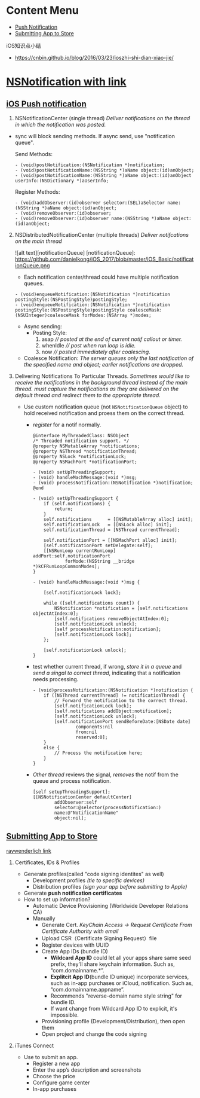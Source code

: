 # Content Menu

* [Push Notification](#iOS-push-notificatio)
* [Submitting App to Store](#submitting-app-to-store)


iOS知识点小结
* https://cnbin.github.io/blog/2016/03/23/ioszhi-shi-dian-xiao-jie/

# [NSNotification with link](https://developer.apple.com/library/content/documentation/Cocoa/Conceptual/Notifications/Articles/Notifications.html#//apple_ref/doc/uid/20000215-BCICIHGE)
## [iOS Push notification](http://www.jianshu.com/p/a70b77cbdfd2)

1. NSNotificationCenter (single thread) _Deliver notifications on the thread in which the notification was posted._

  * sync will block sending methods. If async send, use "notification queue".

    Send Methods:
    ```
    - (void)postNotification:(NSNotification *)notification;
    - (void)postNotificationName:(NSString *)aName object:(id)anObject;
    - (void)postNotificationName:(NSString *)aName object:(id)anObject userInfo:(NSDictionary *)aUserInfo;
    ```
    Register Methods:
    ```
    - (void)addObserver:(id)observer selector:(SEL)aSelector name:(NSString *)aName object:(id)anObject;
    - (void)removeObserver:(id)observer;
    - (void)removeObserver:(id)observer name:(NSString *)aName object:(id)anObject;
    ```

2. NSDistributedNotificationCenter (multiple threads) _Deliver notifcations on the main thread_

    ![alt text][notificationQueue]
[notificationQueue]: https://github.com/danielkong/iOS_2017/blob/master/iOS_Basic/notificationQueue.png

    * Each notification center/thread could have multiple notification queues.

    ```
    - (void)enqueueNotification:(NSNotification *)notification postingStyle:(NSPostingStyle)postingStyle;
    - (void)enqueueNotification:(NSNotification *)notification postingStyle:(NSPostingStyle)postingStyle coalesceMask:(NSUInteger)coalesceMask forModes:(NSArray *)modes;
    ```

      * Async sending:
        * Posting Style:
            1. asap _// posted at the end of current notif callout or timer._
            2. whenIdle _// post when run loop is idle._
            3. now  _// posted immediately after coalescing._
      * Coalesce Notification: _The server queues only the last notification of the specified name and object; earlier notifications are dropped._

3. Delivering Notifications To Particular Threads. _Sometimes would like to receive the notifications in the background thread instead of the main thread. must capture the notifications as they are delivered on the default thread and redirect them to the appropriate thread._ 
    
    * Use custom notification queue (not `NSNotificationQueue` object) to hold received notification and proess them on the correct thread.
        - *register* for a notif normally.
            ```
            @interface MyThreadedClass: NSObject
            /* Threaded notification support. */
            @property NSMutableArray *notifications;
            @property NSThread *notificationThread;
            @property NSLock *notificationLock;
            @property NSMachPort *notificationPort;
             
            - (void) setUpThreadingSupport;
            - (void) handleMachMessage:(void *)msg;
            - (void) processNotification:(NSNotification *)notification;
            @end
            ```
            ```
            - (void) setUpThreadingSupport {
                if (self.notifications) {
                    return;
                }
                self.notifications      = [[NSMutableArray alloc] init];
                self.notificationLock   = [[NSLock alloc] init];
                self.notificationThread = [NSThread currentThread];
             
                self.notificationPort = [[NSMachPort alloc] init];
                [self.notificationPort setDelegate:self];
                [[NSRunLoop currentRunLoop] addPort:self.notificationPort
                        forMode:(NSString __bridge *)kCFRunLoopCommonModes];
            }
            ```
            ```
            - (void) handleMachMessage:(void *)msg {
 
                [self.notificationLock lock];
             
                while ([self.notifications count]) {
                    NSNotification *notification = [self.notifications objectAtIndex:0];
                    [self.notifications removeObjectAtIndex:0];
                    [self.notificationLock unlock];
                    [self processNotification:notification];
                    [self.notificationLock lock];
                };
             
                [self.notificationLock unlock];
            }
            ```
        - test whether current thread, if wrong, *store it in a queue* and *send a singal to correct thread*, indicating that a notification needs processing.

            ```
            - (void)processNotification:(NSNotification *)notification {
                if ([NSThread currentThread] != notificationThread) {
                    // Forward the notification to the correct thread.
                    [self.notificationLock lock];
                    [self.notifications addObject:notification];
                    [self.notificationLock unlock];
                    [self.notificationPort sendBeforeDate:[NSDate date]
                            components:nil
                            from:nil
                            reserved:0];
                }
                else {
                    // Process the notification here;
                }
            }
            ```
        - *Other thread* reviews the signal, *removes* the notif from the queue and process notification.

            ```
            [self setupThreadingSupport];
            [[NSNotificationCenter defaultCenter]
                    addObserver:self
                    selector:@selector(processNotification:)
                    name:@"NotificationName"
                    object:nil];
            ```

## [Submitting App to Store](https://developer.apple.com/library/content/documentation/IDEs/Conceptual/AppDistributionGuide/SubmittingYourApp/SubmittingYourApp.html)

[raywenderlich link](https://www.raywenderlich.com/127936/submit-an-app-part-1)

1. Certificates, IDs & Profiles
    * Generate profiles(called "code signing identites" as well)
        - Development profiles _(tie to specific devices)_
        - Distribution profiles _(sign your app before submitting to Apple)_
    * Generate **push notification certificates**
    * How to set up information?
        - Automatic Device Provisioning (Worldwide Developer Relations CA)
        - Manually
            + Generate Cert. _KeyChain Access -> Request Certificate From Certificate Authority with email_
            + Upload CSR（Certificate Signing Request）file
            + Register devices with UUID
            + Create App IDs (bundle ID)
                - **Wildcard App ID** could let all your apps share same seed prefix, they'll share keychain information. Such as, “com.domainname.*”.
                - **Explitcit App ID**(bundle ID unique) incorporate services, such as in-app purchases or iCloud, notification. Such as, “com.domainname.appname”.
                - Recommends "reverse-domain name style string" for bundle ID.
                - If want change from Wildcard App ID to explicit, it's impossible.
            + Provisioning profile (Development/Distribution), then open them
            + Open project and change the code signing

2. iTunes Connect
    * Use to submit an app.
        -  Register a new app
        -  Enter the app’s description and screenshots
        -  Choose the price
        -  Configure game center
        -  In-app purchases

